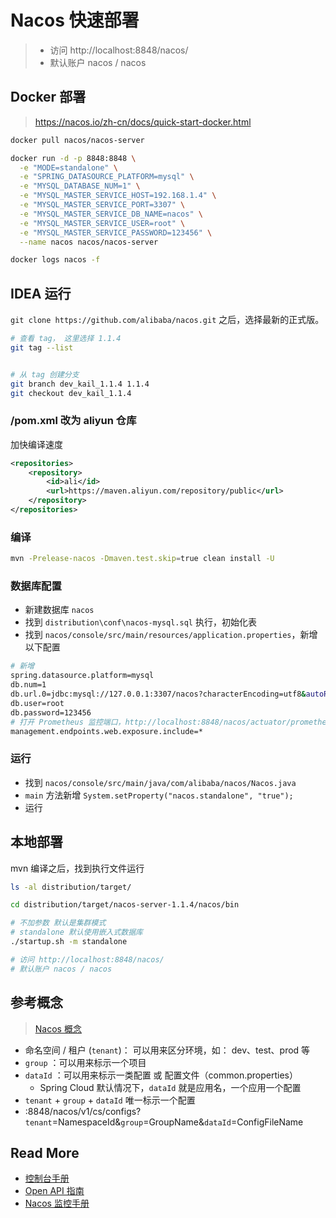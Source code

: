 # Nacos 快速部署



> - 访问 http://localhost:8848/nacos/
>- 默认账户 nacos / nacos



## Docker 部署

> https://nacos.io/zh-cn/docs/quick-start-docker.html

```bash
docker pull nacos/nacos-server

docker run -d -p 8848:8848 \
  -e "MODE=standalone" \
  -e "SPRING_DATASOURCE_PLATFORM=mysql" \
  -e "MYSQL_DATABASE_NUM=1" \
  -e "MYSQL_MASTER_SERVICE_HOST=192.168.1.4" \
  -e "MYSQL_MASTER_SERVICE_PORT=3307" \
  -e "MYSQL_MASTER_SERVICE_DB_NAME=nacos" \
  -e "MYSQL_MASTER_SERVICE_USER=root" \
  -e "MYSQL_MASTER_SERVICE_PASSWORD=123456" \
  --name nacos nacos/nacos-server

docker logs nacos -f
```



## IDEA 运行

`git clone https://github.com/alibaba/nacos.git` 之后，选择最新的正式版。

```bash
# 查看 tag， 这里选择 1.1.4
git tag --list


# 从 tag 创建分支
git branch dev_kail_1.1.4 1.1.4 
git checkout dev_kail_1.1.4
```



### /pom.xml 改为 aliyun 仓库

加快编译速度

```xml
<repositories>
    <repository>
        <id>ali</id>
        <url>https://maven.aliyun.com/repository/public</url>
    </repository>
</repositories>
```



### 编译

```bash
mvn -Prelease-nacos -Dmaven.test.skip=true clean install -U  
```



### 数据库配置

- 新建数据库 `nacos`
- 找到 `distribution\conf\nacos-mysql.sql` 执行，初始化表
- 找到 `nacos/console/src/main/resources/application.properties`，新增以下配置

```bash
# 新增
spring.datasource.platform=mysql
db.num=1
db.url.0=jdbc:mysql://127.0.0.1:3307/nacos?characterEncoding=utf8&autoReconnect=true
db.user=root
db.password=123456
# 打开 Prometheus 监控端口，http://localhost:8848/nacos/actuator/prometheus
management.endpoints.web.exposure.include=*
```



### 运行

- 找到 `nacos/console/src/main/java/com/alibaba/nacos/Nacos.java`
- `main` 方法新增 `System.setProperty("nacos.standalone", "true");`
- 运行



## 本地部署

mvn 编译之后，找到执行文件运行

```bash
ls -al distribution/target/

cd distribution/target/nacos-server-1.1.4/nacos/bin

# 不加参数 默认是集群模式
# standalone 默认使用嵌入式数据库
./startup.sh -m standalone

# 访问 http://localhost:8848/nacos/
# 默认账户 nacos / nacos
```

## 参考概念

> [Nacos 概念](https://nacos.io/zh-cn/docs/concepts.html)

- 命名空间 / 租户 (`tenant`)： 可以用来区分环境，如： dev、test、prod 等
- `group` ：可以用来标示一个项目
- `dataId` ：可以用来标示一类配置 或 配置文件（common.properties）
  - Spring Cloud 默认情况下，`dataId` 就是应用名，一个应用一个配置
- `tenant` + `group` + `dataId`  唯一标示一个配置
- :8848/nacos/v1/cs/configs?`tenant`=NamespaceId&`group`=GroupName&`dataId`=ConfigFileName

## Read More



- [控制台手册](https://nacos.io/zh-cn/docs/console-guide.html)
- [Open API 指南](https://nacos.io/zh-cn/docs/open-api.html)
- [Nacos 监控手册](https://nacos.io/zh-cn/docs/monitor-guide.html)